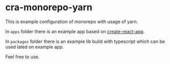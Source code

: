 # cra-monorepo-yarn

This is example configuration of monorepo with usage of yarn. 

In `apps` folder there is an example app based on [create-react-app](https://create-react-app.dev/docs/getting-started). 

In `packages` folder there is an example lib build with typescript which can be used lated on example app.

Feel free to use.
